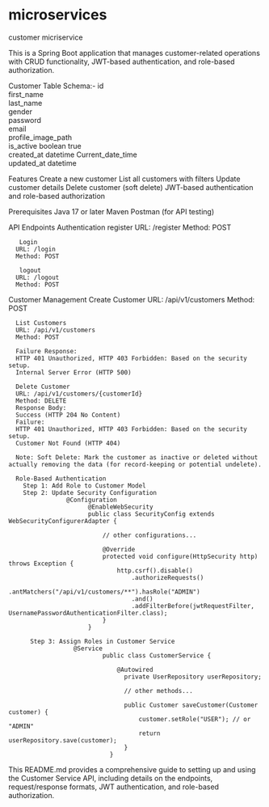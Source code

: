 # microservices
customer micriservice

This is a Spring Boot application that manages customer-related operations with CRUD functionality, JWT-based authentication, and role-based authorization.

Customer Table Schema:-	
id		
first_name	
last_name	
gender	
password		
email		
profile_image_path			
is_active	boolean		true	
created_at	datetime		Current_date_time	
updated_at	datetime	


Features
Create a new customer
List all customers with filters
Update customer details
Delete customer (soft delete)
JWT-based authentication and role-based authorization

Prerequisites
Java 17 or later
Maven
Postman (for API testing)

API Endpoints
    Authentication
      register
      URL: /register
      Method: POST
      
       Login
      URL: /login
      Method: POST
      
       logout
      URL: /logout
      Method: POST

   Customer Management
      Create Customer
      URL: /api/v1/customers
      Method: POST

      List Customers
      URL: /api/v1/customers
      Method: POST
  
      Failure Response:
      HTTP 401 Unauthorized, HTTP 403 Forbidden: Based on the security setup.
      Internal Server Error (HTTP 500)

      Delete Customer
      URL: /api/v1/customers/{customerId}
      Method: DELETE
      Response Body:
      Success (HTTP 204 No Content)
      Failure:
      HTTP 401 Unauthorized, HTTP 403 Forbidden: Based on the security setup.
      Customer Not Found (HTTP 404)

      Note: Soft Delete: Mark the customer as inactive or deleted without actually removing the data (for record-keeping or potential undelete).

      Role-Based Authentication
        Step 1: Add Role to Customer Model
        Step 2: Update Security Configuration
                    @Configuration
                          @EnableWebSecurity
                          public class SecurityConfig extends WebSecurityConfigurerAdapter {
                          
                              // other configurations...
                          
                              @Override
                              protected void configure(HttpSecurity http) throws Exception {
                                  http.csrf().disable()
                                      .authorizeRequests()
                                      .antMatchers("/api/v1/customers/**").hasRole("ADMIN")
                                      .and()
                                      .addFilterBefore(jwtRequestFilter, UsernamePasswordAuthenticationFilter.class);
                              }
                          }

          Step 3: Assign Roles in Customer Service
                      @Service
                              public class CustomerService {
                              
                                  @Autowired
                                    private UserRepository userRepository;
                                
                                    // other methods...
                                
                                    public Customer saveCustomer(Customer customer) {
                                        customer.setRole("USER"); // or "ADMIN"
                                        return userRepository.save(customer);
                                    }
                                }


This README.md provides a comprehensive guide to setting up and using the Customer Service API, including details on the endpoints, request/response formats, JWT authentication, and role-based authorization.

        
